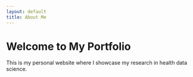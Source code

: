 ```yaml
---
layout: default
title: About Me
---
```

# Welcome to My Portfolio
This is my personal website where I showcase my research in health data science.
